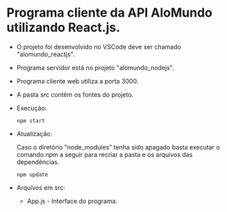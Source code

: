 # Programa cliente da API AloMundo utilizando React.js.

- O projeto foi desenvolvido no VSCode deve ser chamado "alomundo_reactjs".
- Programa servidor está no projeto "alomundo_nodejs".
- Programa cliente web utiliza a porta 3000.
- A pasta src contêm os fontes do projeto.

- Execução:    
   <pre><code>npm start</code></pre>

- Atualização:

   Caso o diretório "node_modules" tenha sido apagado basta executar o comando npm a seguir para recriar a pasta e os arquivos das dependências.
   <pre><code>npm update</code></pre>
   

- Arquivos em src:
   - App.js - Interface do programa.